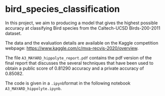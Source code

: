 # bird_species_classification

In this project, we aim to producing a model that gives the highest possible accuracy at classifying Bird species from the Caltech-UCSD Birds-200-2011 dataset. 

The data and the evaluation details are available on the Kaggle competition webpage:  https://www.kaggle.com/c/mva-recvis-2020/overview.

The file ```A3_MAYARD_hippolyte_report.pdf``` contains the pdf version of the final report that discusses the several techniques that have been used to obtain a public score of 0.81290 accuracy and a private accuracy of 0.85082.

The code is given in a ```.ipynb```format in the following notebook ```A3_MAYARD_hippolyte.ipynb```.
